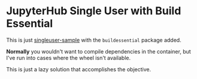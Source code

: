 # JupyterHub Single User with Build Essential

This is just [singleuser-sample](https://github.com/jupyterhub/zero-to-jupyterhub-k8s/tree/main/images/singleuser-sample)
with the `buildessential` package added.

**Normally** you wouldn't want to compile dependencies in the container, but I've run into cases
where the wheel isn't available.

This is just a lazy solution that accomplishes the objective.
